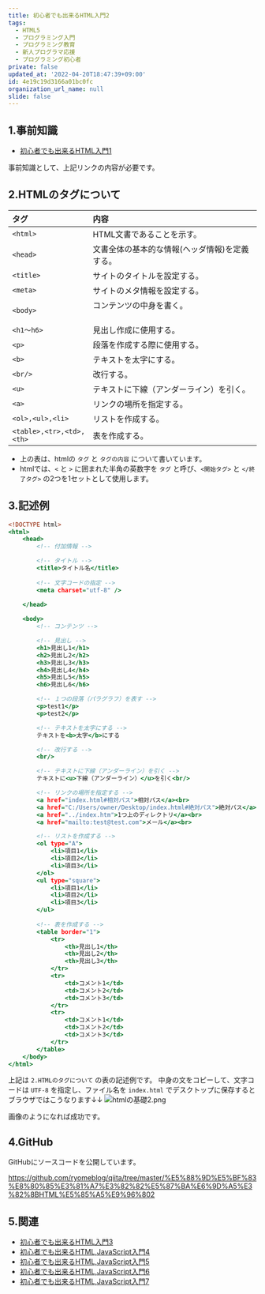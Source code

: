 ```yaml
---
title: 初心者でも出来るHTML入門2
tags:
  - HTML5
  - プログラミング入門
  - プログラミング教育
  - 新人プログラマ応援
  - プログラミング初心者
private: false
updated_at: '2022-04-20T18:47:39+09:00'
id: 4e19c19d3166a01bc0fc
organization_url_name: null
slide: false
---
```

## 1.事前知識
- [初心者でも出来るHTML入門1](https://qiita.com/ryome/items/9ec3819e5e9ab5321553)

事前知識として、上記リンクの内容が必要です。

## 2.HTMLのタグについて

| タグ                     |    内容                                   |
|:------------------------|:------------------------------------------|
| `<html>`                | HTML文書であることを示す。                  |
| `<head>`                | 文書全体の基本的な情報(ヘッダ情報)を定義する。|
| `<title>`               | サイトのタイトルを設定する。　　　　　　　　  |
| `<meta>`                | サイトのメタ情報を設定する。          　　　 |
| `<body>`　              | コンテンツの中身を書く。    　　　　　　　　　|
| `<h1～h6>`              | 見出し作成に使用する。     　　 　　　       |
| `<p>`  　               | 段落を作成する際に使用する。               　|
| `<b>`                   | テキストを太字にする。 　　　　　　　　　     |
| `<br/>`                 | 改行する。   　　　　　　　　　　　　　　     |
| `<u>`                   | テキストに下線（アンダーライン）を引く。      |
| `<a>`                   | リンクの場所を指定する。                     |
| `<ol>,<ul>,<li>`        | リストを作成する。                          |
| `<table>,<tr>,<td>,<th>`| 表を作成する。                     　　　　　|

- 上の表は、htmlの `タグ` と `タグの内容` について書いています。
- htmlでは、`<` と `>` に囲まれた半角の英数字を `タグ` と呼び、`<開始タグ>` と `</終了タグ>` の2つを1セットとして使用します。

## 3.記述例

```html:index.html
<!DOCTYPE html>
<html>
    <head>
        <!-- 付加情報 -->

        <!-- タイトル -->
        <title>タイトル名</title>
        
        <!-- 文字コードの指定 -->
        <meta charset="utf-8" />
        
    </head>

    <body>
        <!-- コンテンツ -->

        <!-- 見出し -->
        <h1>見出し1</h1>
        <h2>見出し2</h2>
        <h3>見出し3</h3>
        <h4>見出し4</h4>
        <h5>見出し5</h5>
        <h6>見出し6</h6>

        <!-- １つの段落（パラグラフ）を表す -->
        <p>test1</p> 
        <p>test2</p> 

        <!-- テキストを太字にする -->
        テキストを<b>太字</b>にする

        <!-- 改行する -->
        <br/>

        <!-- テキストに下線（アンダーライン）を引く -->
        テキストに<u>下線（アンダーライン）</u>を引く<br/>

        <!-- リンクの場所を指定する -->
        <a href="index.html#相対パス">相対パス</a><br>
        <a href="C:/Users/owner/Desktop/index.html#絶対パス">絶対パス</a><br>
        <a href="../index.htm">1つ上のディレクトリ</a><br>
        <a href="mailto:test@test.com">メール</a><br>

        <!-- リストを作成する -->
        <ol type="A">
            <li>項目1</li>
            <li>項目2</li>
            <li>項目3</li>
        </ol>
        <ul type="square">
            <li>項目1</li>
            <li>項目2</li>
            <li>項目3</li>
        </ul>
        
        <!-- 表を作成する -->
        <table border="1">
            <tr>
                <th>見出し1</th>
                <th>見出し2</th>
                <th>見出し3</th>
            </tr>
            <tr>
                <td>コメント1</td>
                <td>コメント2</td>
                <td>コメント3</td>
            </tr>
            <tr>
                <td>コメント1</td>
                <td>コメント2</td>
                <td>コメント3</td>
            </tr>
        </table>
    </body>
</html>
```

上記は `2.HTMLのタグについて` の表の記述例です。
中身の文をコピーして、文字コードは `UTF-8` を指定し、ファイル名を `index.html` でデスクトップに保存するとブラウザではこうなります↓↓
![htmlの基礎2.png](https://qiita-image-store.s3.ap-northeast-1.amazonaws.com/0/449867/376c356b-d694-d96e-d4a3-70f668bf0ed2.png)

画像のようになれば成功です。

## 4.GitHub
GitHubにソースコードを公開しています。

https://github.com/ryomeblog/qiita/tree/master/%E5%88%9D%E5%BF%83%E8%80%85%E3%81%A7%E3%82%82%E5%87%BA%E6%9D%A5%E3%82%8BHTML%E5%85%A5%E9%96%802

## 5.関連
- [初心者でも出来るHTML入門3](https://qiita.com/ryome/items/72408fb260d1576fcb25)
- [初心者でも出来るHTML,JavaScript入門4](https://qiita.com/ryome/items/152ebca06eda9fe05b39)
- [初心者でも出来るHTML,JavaScript入門5](https://qiita.com/ryome/items/c5e7716ff58bbced5173)
- [初心者でも出来るHTML,JavaScript入門6](https://qiita.com/ryome/items/4a75d5d3df0c6355accd)
- [初心者でも出来るHTML,JavaScript入門7](https://qiita.com/ryome/items/6d58c666a4b296e8cc02)

